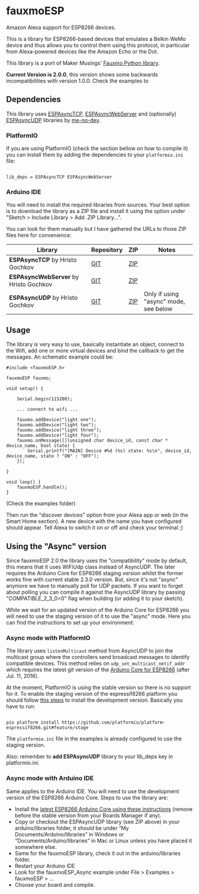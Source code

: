 # fauxmoESP

Amazon Alexa support for ESP8266 devices.

This is a library for ESP8266-based devices that emulates a Belkin WeMo device and thus allows you to control them using this protocol, in particular from Alexa-powered devices like the Amazon Echo or the Dot.

This library is a port of Maker Musings' [Fauxmo Python library][6].

**Current Version is 2.0.0**, this version shows some backwards incompatibilities with version 1.0.0. Check the examples to

## Dependencies

This library uses [ESPAsyncTCP][3], [ESPAsyncWebServer][7] and (optionally) [ESPAsyncUDP][4] libraries by [me-no-dev][5].

### PlatformIO

If you are using PlatformIO (check the section bellow on how to compile it) you can install them by adding the dependencies to your ```platformio.ini``` file:

```

lib_deps = ESPAsyncTCP ESPAsyncWebServer
```

### Arduino IDE

You will need to install the required libraries from sources. Your best option is to download the library as a ZIP file and install it using the option under "Sketch > Include Library > Add .ZIP Library...".

You can look for them manually but I have gathered the URLs to those ZIP files here for convenience:

|Library|Repository|ZIP|Notes|
|-|-|-|-|
|**ESPAsyncTCP** by Hristo Gochkov|[GIT](https://github.com/me-no-dev/ESPAsyncTCP)|[ZIP](https://github.com/me-no-dev/ESPAsyncTCP/archive/master.zip)||
|**ESPAsyncWebServer** by Hristo Gochkov|[GIT](https://github.com/me-no-dev/ESPAsyncWebServer)|[ZIP](https://github.com/me-no-dev/ESPAsyncWebServer/archive/master.zip)||
|**ESPAsyncUDP** by Hristo Gochkov|[GIT](https://github.com/me-no-dev/ESPAsyncUDP)|[ZIP](https://github.com/me-no-dev/ESPAsyncUDP/archive/master.zip)|Only if using "async" mode, see below|

## Usage

The library is very easy to use, basically instantiate an object, connect to the Wifi, add one or more virtual devices and bind the callback to get the messages. An schematic example could be:

```
#include <fauxmoESP.h>

fauxmoESP fauxmo;

void setup() {

    Serial.begin(115200);

    ... connect to wifi ...

    fauxmo.addDevice("light one");
    fauxmo.addDevice("light two");
    fauxmo.addDevice("light three");
    fauxmo.addDevice("light four");
    fauxmo.onMessage([](unsigned char device_id, const char * device_name, bool state) {
        Serial.printf("[MAIN] Device #%d (%s) state: %s\n", device_id, device_name, state ? "ON" : "OFF");
    });

}

void loop() {
    fauxmoESP.handle();
}

```

(Check the examples folder)

Then run the "discover devices" option from your Alexa app or web (in the Smart Home section). A new device with the name you have configured should appear. Tell Alexa to switch it on or off and check your terminal ;)

## Using the "Async" version

Since fauxmoESP 2.0 the library uses the "compatibility" mode by default, this means that it uses WiFiUdp class instead of AsyncUDP.
The later requires the Arduino Core for ESP8266 staging version whilst the former works fine with current stable 2.3.0 version.
But, since it's not "async" anymore we have to manually poll for UDP packets. If you want to forget about polling you can compile it against the AsyncUDP library
by passing "COMPATIBLE_2_3_0=0" flag when building (or adding it to your sketch).

While we wait for an updated version of the Arduino Core for ESP8266 you will need to use the staging version of it to use the "async" mode. Here you can find the
instructions to set up your environment:

### Async mode with PlatformIO

The library uses ```listenMulticast``` method from AsyncUDP to join the multicast group where the controllers send broadcast messages to identify compatible devices. This method relies on ```udp_set_multicast_netif_addr``` which requires the latest git version of the [Arduino Core for ESP8266][1] (after Jul. 11, 2016).

At the moment, PlatformIO is using the stable version so there is no support for it. To enable the staging version of the espressif8266 platform you should follow [this steps][2] to install the development version. Basically you have to run:

```

pio platform install https://github.com/platformio/platform-espressif8266.git#feature/stage
```

The ```platformio.ini``` file in the examples is already configured to use the staging version.

Also: remember to **add ESPAsyncUDP** library to your lib_deps key in platformio.ini.

### Async mode with Arduino IDE

Same applies to the Arduino IDE. You will need to use the development version of the ESP8266 Arduino Core. Steps to use the library are:

* Install the [latest ESP8266 Arduino Core using these instructions](https://github.com/esp8266/Arduino#using-git-version) (remove before the stable version from your Boards Manager if any).
* Copy or checkout the ESPAsyncUDP library (see ZIP above) in your arduino/libraries folder, it should be under “My Documents/Arduino/libraries” in Windows or “Documents/Arduino/libraries” in Mac or Linux unless you have placed it somewhere else.
* Same for the fauxmoESP library, check it out in the arduino/libraries folder.
* Restart your Arduino IDE
* Look for the fauxmoESP_Async example under File > Examples > fauxmoESP > …
* Choose your board and compile.


[1]:https://github.com/esp8266/Arduino
[2]:http://docs.platformio.org/en/stable/platforms/espressif8266.html#using-arduino-framework-with-staging-version
[3]:https://github.com/me-no-dev/ESPAsyncTCP
[4]:https://github.com/me-no-dev/ESPAsyncUDP
[5]:https://github.com/me-no-dev
[6]:https://github.com/makermusings/fauxmo
[7]:https://github.com/me-no-dev/ESPAsyncWebServer
